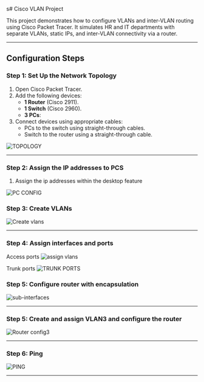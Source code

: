 s# Cisco VLAN Project

This project demonstrates how to configure VLANs and inter-VLAN routing using Cisco Packet Tracer. It simulates HR and IT departments with separate VLANs, static IPs, and inter-VLAN connectivity via a router.

---

## **Configuration Steps**

### **Step 1: Set Up the Network Topology**
1. Open Cisco Packet Tracer.
2. Add the following devices:
   - **1 Router** (Cisco 2911).
   - **1 Switch** (Cisco 2960).
   - **3 PCs**:
3. Connect devices using appropriate cables:
   - PCs to the switch using straight-through cables.
   - Switch to the router using a straight-through cable.
     
![TOPOLOGY](https://github.com/user-attachments/assets/0a8c3e41-1e9a-48ac-bb88-383b69bce9d3)

---

### **Step 2: Assign the IP addresses to PCS**
1. Assign the ip addresses within the desktop feature
   
![PC CONFIG](https://github.com/user-attachments/assets/db53934d-f75e-4a70-b315-2297845a75ac)


### **Step 3: Create VLANs**
![Create vlans](https://github.com/user-attachments/assets/dff25d0a-1eca-4345-bd93-17ae973d9766)

---

### **Step 4: Assign interfaces and ports**
Access ports
![assign vlans](https://github.com/user-attachments/assets/53dfb980-db95-4d54-948e-2c45197b7a78)

Trunk ports
![TRUNK PORTS](https://github.com/user-attachments/assets/55b946e1-ca91-4465-a45b-f2fdff5b6876)

### **Step 5: Configure router with encapsulation**
![sub-interfaces](https://github.com/user-attachments/assets/b8df0c77-71f1-46e8-b5d5-ea7c7eb82294)

---

### **Step 5: Create and assign VLAN3 and configure the router**
![Router config3](https://github.com/user-attachments/assets/f20915a8-76f8-48df-8232-bcbe14063331)

---

### **Step 6: Ping**
![PING](https://github.com/user-attachments/assets/5e3be3bc-315a-4b04-ad05-143db353be37)

---



